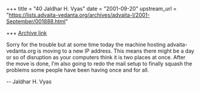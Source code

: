 +++
title = "40 Jaldhar H. Vyas"
date = "2001-09-20"
upstream_url = "https://lists.advaita-vedanta.org/archives/advaita-l/2001-September/001888.html"

+++
[Archive link](https://lists.advaita-vedanta.org/archives/advaita-l/2001-September/001888.html)

Sorry for the trouble but at some time today the machine hosting
advaita-vedanta.org is moving to a new IP address.  This means there might
be a day or so of disruption as your computers think it is two places at
once.  After the move is done, I'm also going to redo the mail setup to
finally squash the problems some people have been having once and for all.

--
Jaldhar H. Vyas <jaldhar at braincells.com>

